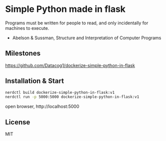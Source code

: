 # Simple Python made in flask

Programs must be written for people to read, and only incidentally for machines to execute.

- Abelson & Sussman, Structure and Interpretation of Computer Programs

## Milestones

https://github.com/Datacog1/dockerize-simple-python-in-flask



## Installation & Start

```bash
nerdctl build dockerize-simple-python-in-flask:v1
nerdctl run -p 5000:5000 dockerize-simple-python-in-flask:v1
```

open browser, http://localhost:5000

## License

MIT
